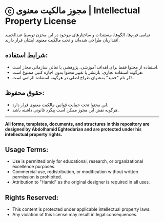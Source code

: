 # ⓒ مجوز مالکیت معنوی | Intellectual Property License

تمامی فرم‌ها، الگوها، مستندات و ساختارهای موجود در این مخزن توسط عبدالحمید اقتداریان طراحی شده‌اند و تحت مالکیت معنوی ایشان قرار دارند.

## شرایط استفاده:
- استفاده از محتوا فقط برای اهداف آموزشی، پژوهشی یا تعالی سازمانی مجاز است.
- هرگونه استفاده تجاری، بازنشر یا تغییر محتوا بدون اجازه کتبی ممنوع است.
- ذکر نام "حمید" به‌عنوان طراح اصلی در هرگونه استفاده الزامی است.

## حقوق محفوظ:
- این محتوا تحت حمایت قوانین مالکیت معنوی قرار دارد.
- هرگونه نقض این مجوز ممکن است پیگرد قانونی داشته باشد.

---

**All forms, templates, documents, and structures in this repository are designed by Abdolhamid Eghtedarian and are protected under his intellectual property rights.**

## Usage Terms:
- Use is permitted only for educational, research, or organizational excellence purposes.
- Commercial use, redistribution, or modification without written permission is prohibited.
- Attribution to "Hamid" as the original designer is required in all uses.

## Rights Reserved:
- This content is protected under applicable intellectual property laws.
- Any violation of this license may result in legal consequences.
